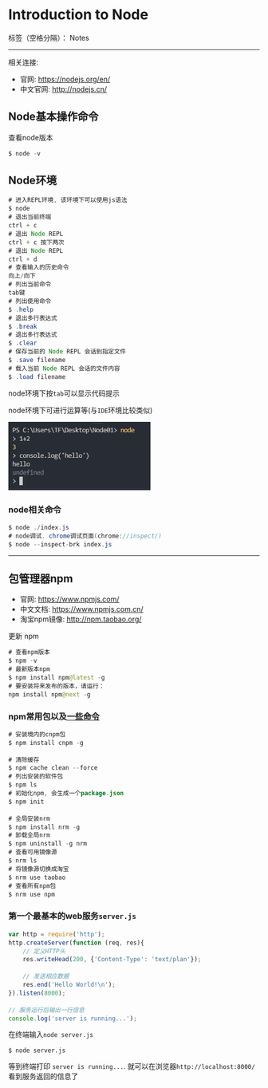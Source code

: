 ﻿# Introduction to Node

标签（空格分隔）： Notes

---

相关连接:

- 官网: https://nodejs.org/en/
- 中文官网: http://nodejs.cn/

<h2>Node基本操作命令</h2>
<p>查看node版本</p>

```java
$ node -v
``` 

<h2>Node环境</h2>

```java
# 进入REPL环境, 该环境下可以使用js语法
$ node
# 退出当前终端
ctrl + c
# 退出 Node REPL
ctrl + c 按下两次
# 退出 Node REPL
ctrl + d
# 查看输入的历史命令
向上/向下
# 列出当前命令
tab键
# 列出使用命令
$ .help
# 退出多行表达式
$ .break
# 退出多行表达式
$ .clear
# 保存当前的 Node REPL 会话到指定文件
$ .save filename
# 载入当前 Node REPL 会话的文件内容
$ .load filename
```
<p>node环境下按<code>tab</code>可以显示代码提示</p>

<p>node环境下可进行运算等(与<code>IDE</code>环境比较类似)</p>
<p><img src="https://raw.githubusercontent.com/rel-start/Notes/picture/picture/node-hj.png" /></p>

<h3>node相关命令</h3>

```java
$ node ./index.js
# node调试. chrome调试页面(chrome://inspect/)
$ node --inspect-brk index.js
```

<hr />
<h2>包管理器npm</h2>

- 官网: https://www.npmjs.com/
- 中文文档: https://www.npmjs.com.cn/
- 淘宝npm镜像: http://npm.taobao.org/

<p>更新 npm</p>

```java
# 查看npm版本
$ npm -v
# 最新版本npm
$ npm install npm@latest -g
# 要安装将来发布的版本，请运行：
npm install npm@next -g
```

<h3>npm常用包以及<a href="https://www.cnblogs.com/itlkNote/p/6830682.html">一些命令</a></h3>

```java
# 安装境内的cnpm包
$ npm install cnpm -g

# 清除缓存
$ npm cache clean --force
# 列出安装的软件包
$ npm ls
# 初始化npm, 会生成一个package.json
$ npm init

# 全局安装nrm
$ npm install nrm -g
# 卸载全局nrm
$ npm uninstall -g nrm
# 查看可用镜像源
$ nrm ls
# 将镜像源切换成淘宝
$ nrm use taobao
# 查看所有npm包
$ nrm use npm
```

<h3>第一个最基本的web服务<code>server.js</code></h3>

```javascript
var http = require('http');
http.createServer(function (req, res){
    // 定义HTTP头
    res.writeHead(200, {'Content-Type': 'text/plan'});

    // 发送相应数据
    res.end('Hello World!\n');
}).listen(8000);

// 服务运行后输出一行信息
console.log('server is running...');
```
<p>在终端输入<code>node server.js</code></p>

```
$ node server.js
```
<p>等到终端打印 <code>server is running...</code>. 就可以在浏览器<code>http://localhost:8000/</code>看到服务返回的信息了</p>



